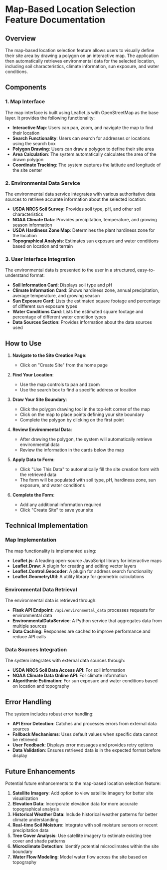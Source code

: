 # Map-Based Location Selection Feature Documentation

## Overview

The map-based location selection feature allows users to visually define their site area by drawing a polygon on an interactive map. The application then automatically retrieves environmental data for the selected location, including soil characteristics, climate information, sun exposure, and water conditions.

## Components

### 1. Map Interface

The map interface is built using Leaflet.js with OpenStreetMap as the base layer. It provides the following functionality:

- **Interactive Map**: Users can pan, zoom, and navigate the map to find their location
- **Search Functionality**: Users can search for addresses or locations using the search box
- **Polygon Drawing**: Users can draw a polygon to define their site area
- **Area Calculation**: The system automatically calculates the area of the drawn polygon
- **Coordinate Tracking**: The system captures the latitude and longitude of the site center

### 2. Environmental Data Service

The environmental data service integrates with various authoritative data sources to retrieve accurate information about the selected location:

- **USDA NRCS Soil Survey**: Provides soil type, pH, and other soil characteristics
- **NOAA Climate Data**: Provides precipitation, temperature, and growing season information
- **USDA Hardiness Zone Map**: Determines the plant hardiness zone for the location
- **Topographical Analysis**: Estimates sun exposure and water conditions based on location and terrain

### 3. User Interface Integration

The environmental data is presented to the user in a structured, easy-to-understand format:

- **Soil Information Card**: Displays soil type and pH
- **Climate Information Card**: Shows hardiness zone, annual precipitation, average temperature, and growing season
- **Sun Exposure Card**: Lists the estimated square footage and percentage of different sun exposure types
- **Water Conditions Card**: Lists the estimated square footage and percentage of different water condition types
- **Data Sources Section**: Provides information about the data sources used

## How to Use

1. **Navigate to the Site Creation Page**:
   - Click on "Create Site" from the home page

2. **Find Your Location**:
   - Use the map controls to pan and zoom
   - Use the search box to find a specific address or location

3. **Draw Your Site Boundary**:
   - Click the polygon drawing tool in the top-left corner of the map
   - Click on the map to place points defining your site boundary
   - Complete the polygon by clicking on the first point

4. **Review Environmental Data**:
   - After drawing the polygon, the system will automatically retrieve environmental data
   - Review the information in the cards below the map

5. **Apply Data to Form**:
   - Click "Use This Data" to automatically fill the site creation form with the retrieved data
   - The form will be populated with soil type, pH, hardiness zone, sun exposure, and water conditions

6. **Complete the Form**:
   - Add any additional information required
   - Click "Create Site" to save your site

## Technical Implementation

### Map Implementation

The map functionality is implemented using:
- **Leaflet.js**: A leading open-source JavaScript library for interactive maps
- **Leaflet.Draw**: A plugin for creating and editing vector layers
- **Leaflet.Control.Geocoder**: A plugin for address search functionality
- **Leaflet.GeometryUtil**: A utility library for geometric calculations

### Environmental Data Retrieval

The environmental data is retrieved through:
- **Flask API Endpoint**: `/api/environmental_data` processes requests for environmental data
- **EnvironmentalDataService**: A Python service that aggregates data from multiple sources
- **Data Caching**: Responses are cached to improve performance and reduce API calls

### Data Sources Integration

The system integrates with external data sources through:
- **USDA NRCS Soil Data Access API**: For soil information
- **NOAA Climate Data Online API**: For climate information
- **Algorithmic Estimation**: For sun exposure and water conditions based on location and topography

## Error Handling

The system includes robust error handling:
- **API Error Detection**: Catches and processes errors from external data sources
- **Fallback Mechanisms**: Uses default values when specific data cannot be retrieved
- **User Feedback**: Displays error messages and provides retry options
- **Data Validation**: Ensures retrieved data is in the expected format before display

## Future Enhancements

Potential future enhancements to the map-based location selection feature:
1. **Satellite Imagery**: Add option to view satellite imagery for better site visualization
2. **Elevation Data**: Incorporate elevation data for more accurate topographical analysis
3. **Historical Weather Data**: Include historical weather patterns for better climate understanding
4. **Real-time Soil Moisture**: Integrate with soil moisture sensors or recent precipitation data
5. **Tree Cover Analysis**: Use satellite imagery to estimate existing tree cover and shade patterns
6. **Microclimate Detection**: Identify potential microclimates within the site boundary
7. **Water Flow Modeling**: Model water flow across the site based on topography
